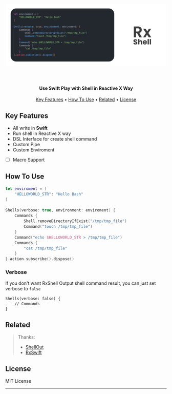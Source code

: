 <h1 align="center">
  <br>
  <img src="logo.png" width="500">
  <br>
  <br>
</h1>

<h4 align="center">Use Swift Play with Shell in Reactive X Way</h4>

<p align="center">
  <a href="#key-features">Key Features</a> •
  <a href="#how-to-use">How To Use</a> •
  <a href="#related">Related</a> •
  <a href="#license">License</a>
</p>

## Key Features

- All write in **Swift**
- Run shell in Reactive X way
- DSL Interface for create shell command
- Custom Pipe
- Custom Enviroment
- [ ] Macro Support

## How To Use

```swift
let enviroment = [
    "HELLOWORLD_STR": "Hello Bash"
]

Shells(verbose: true, environment: enviroment) {
    Commands {
        Shell.removeDirectoryIfExist("/tmp/tmp_file")
        Command("touch /tmp/tmp_file")
    }
    Command("echo $HELLOWORLD_STR > /tmp/tmp_file")
    Commands {
        "cat /tmp/tmp_file"
    }
}.action.subscribe().dispose()
```

### Verbose
If you don't want RxShell Output shell command result, you can just set verbose to `false`

```
Shells(verbose: false) {
    // Commands
}
```

## Related

> Thanks:
> - [ShellOut](https://github.com/JohnSundell/ShellOut)
> - [RxSwift](https://github.com/ReactiveX/RxSwift)

## License

MIT License

---
